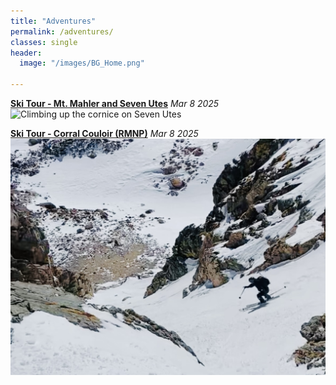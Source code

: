 ```yaml
---
title: "Adventures"
permalink: /adventures/
classes: single
header:
  image: "/images/BG_Home.png"

---
```

**[Ski Tour - Mt. Mahler and Seven Utes](/adventures/adventures_ski-tour-mt-mahler-and-seven-utes.md)** *Mar 8 2025*
![Climbing up the cornice on Seven Utes](/images/adventures/ski-tour-mt-mahler-and-seven-utes/cornice-accent-to-seven-utes.png "Climbing up the Cornice on Seven Utes")


**[Ski Tour - Corral Couloir (RMNP)](/adventures/adventures_ski-tour-corral-couloir.md)** *Mar 8 2025*
![Chris skiing Corral Couloir](/images/adventures/ski-tour-corral-couloir/chris-skiing-corral-couloir.jpeg "Chris skiing Corral Couloir")
